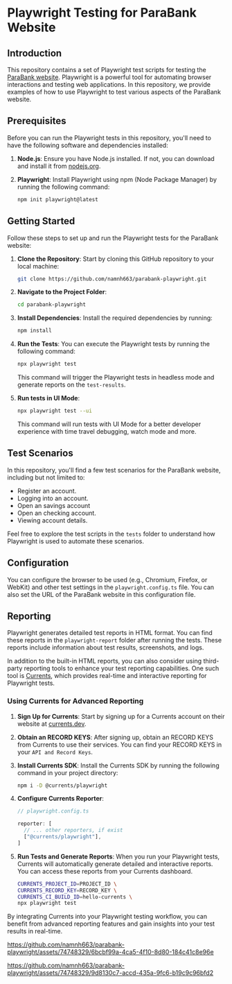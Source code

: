 # Playwright Testing for ParaBank Website

## Introduction

This repository contains a set of Playwright test scripts for testing the [ParaBank website](https://parabank.parasoft.com/parabank/index.htm). Playwright is a powerful tool for automating browser interactions and testing web applications. In this repository, we provide examples of how to use Playwright to test various aspects of the ParaBank website.

## Prerequisites

Before you can run the Playwright tests in this repository, you'll need to have the following software and dependencies installed:

1. **Node.js**: Ensure you have Node.js installed. If not, you can download and install it from [nodejs.org](https://nodejs.org/).

2. **Playwright**: Install Playwright using npm (Node Package Manager) by running the following command:

   ```bash
   npm init playwright@latest
   ```

## Getting Started

Follow these steps to set up and run the Playwright tests for the ParaBank website:

1. **Clone the Repository**: Start by cloning this GitHub repository to your local machine:

   ```bash
   git clone https://github.com/namnh663/parabank-playwright.git
   ```

2. **Navigate to the Project Folder**:

   ```bash
   cd parabank-playwright
   ```

3. **Install Dependencies**: Install the required dependencies by running:

   ```bash
   npm install
   ```

4. **Run the Tests**: You can execute the Playwright tests by running the following command:

   ```bash
   npx playwright test
   ```

   This command will trigger the Playwright tests in headless mode and generate reports on the `test-results`.

5. **Run tests in UI Mode**:

   ```bash
   npx playwright test --ui
   ```

   This command will run tests with UI Mode for a better developer experience with time travel debugging, watch mode and more.

## Test Scenarios

In this repository, you'll find a few test scenarios for the ParaBank website, including but not limited to:

- Register an account.
- Logging into an account.
- Open an savings account 
- Open an checking account.
- Viewing account details.

Feel free to explore the test scripts in the `tests` folder to understand how Playwright is used to automate these scenarios.

## Configuration

You can configure the browser to be used (e.g., Chromium, Firefox, or WebKit) and other test settings in the `playwright.config.ts` file. You can also set the URL of the ParaBank website in this configuration file.

## Reporting

Playwright generates detailed test reports in HTML format. You can find these reports in the `playwright-report` folder after running the tests. These reports include information about test results, screenshots, and logs.

In addition to the built-in HTML reports, you can also consider using third-party reporting tools to enhance your test reporting capabilities. One such tool is [Currents](https://currents.dev/), which provides real-time and interactive reporting for Playwright tests.

### Using Currents for Advanced Reporting

1. **Sign Up for Currents**: Start by signing up for a Currents account on their website at [currents.dev](https://currents.dev/).

2. **Obtain an RECORD KEYS**: After signing up, obtain an RECORD KEYS from Currents to use their services. You can find your RECORD KEYS in your `API and Record Keys`.

3. **Install Currents SDK**: Install the Currents SDK by running the following command in your project directory:

   ```bash
   npm i -D @currents/playwright
   ```

4. **Configure Currents Reporter**:

   ```typescript
   // playwright.config.ts

   reporter: [
     // ... other reporters, if exist
     ["@currents/playwright"],
   ]
   ```

5. **Run Tests and Generate Reports**: When you run your Playwright tests, Currents will automatically generate detailed and interactive reports. You can access these reports from your Currents dashboard.

   ```bash
   CURRENTS_PROJECT_ID=PROJECT_ID \
   CURRENTS_RECORD_KEY=RECORD_KEY \
   CURRENTS_CI_BUILD_ID=hello-currents \
   npx playwright test
   ```

By integrating Currents into your Playwright testing workflow, you can benefit from advanced reporting features and gain insights into your test results in real-time.

https://github.com/namnh663/parabank-playwright/assets/74748329/6bcbf99a-4ca5-4f10-8d80-184c41c8e96e

https://github.com/namnh663/parabank-playwright/assets/74748329/9d8130c7-accd-435a-9fc6-b19c9c96bfd2
